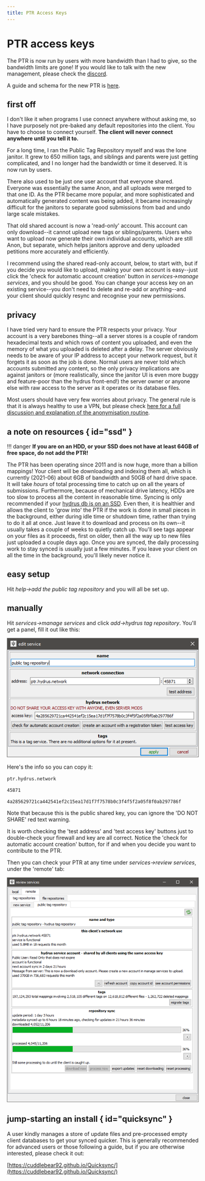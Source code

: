 ```yaml
---
title: PTR Access Keys
---
```


# PTR access keys

The PTR is now run by users with more bandwidth than I had to give, so the bandwidth limits are gone! If you would like to talk with the new management, please check the [discord](https://discord.gg/wPHPCUZ).

A guide and schema for the new PTR is [here](PTR.md).

## first off

I don't like it when programs I use connect anywhere without asking me, so I have purposely not pre-baked any default repositories into the client. You have to choose to connect yourself. **The client will never connect anywhere until you tell it to.**

For a long time, I ran the Public Tag Repository myself and was the lone janitor. It grew to 650 million tags, and siblings and parents were just getting complicated, and I no longer had the bandwidth or time it deserved. It is now run by users.

There also used to be just one user account that everyone shared. Everyone was essentially the same Anon, and all uploads were merged to that one ID. As the PTR became more popular, and more sophisticated and automatically generated content was being added, it became increasingly difficult for the janitors to separate good submissions from bad and undo large scale mistakes.

That old shared account is now a 'read-only' account. This account can only download--it cannot upload new tags or siblings/parents. Users who want to upload now generate their own individual accounts, which are still Anon, but separate, which helps janitors approve and deny uploaded petitions more accurately and efficiently.

I recommend using the shared read-only account, below, to start with, but if you decide you would like to upload, making your own account is easy--just click the 'check for automatic account creation' button in _services->manage services_, and you should be good. You can change your access key on an existing service--you don't need to delete and re-add or anything--and your client should quickly resync and recognise your new permissions.

## privacy

I have tried very hard to ensure the PTR respects your privacy. Your account is a very barebones thing--all a server stores is a couple of random hexadecimal texts and which rows of content you uploaded, and even the memory of what you uploaded is deleted after a delay. The server obviously needs to be aware of your IP address to accept your network request, but it forgets it as soon as the job is done. Normal users are never told which accounts submitted any content, so the only privacy implications are against janitors or (more realistically, since the janitor UI is even more buggy and feature-poor than the hydrus front-end!) the server owner or anyone else with raw access to the server as it operates or its database files.

Most users should have very few worries about privacy. The general rule is that it is always healthy to use a VPN, but please check [here for a full discussion and explanation of the anonymisation routine](privacy.md).

## a note on resources { id="ssd" }

!!! danger
	**If you are on an HDD, or your SSD does not have at least 64GB of free space, do not add the PTR!**

The PTR has been operating since 2011 and is now huge, more than a billion mappings! Your client will be downloading and indexing them all, which is currently (2021-06) about 6GB of bandwidth and 50GB of hard drive space. It will take _hours_ of total processing time to catch up on all the years of submissions. Furthermore, because of mechanical drive latency, HDDs are too slow to process all the content in reasonable time. Syncing is only recommended if your [hydrus db is on an SSD](database_migration.md). Even then, it is healthier and allows the client to 'grow into' the PTR if the work is done in small pieces in the background, either during idle time or shutdown time, rather than trying to do it all at once. Just leave it to download and process on its own--it usually takes a couple of weeks to quietly catch up. You'll see tags appear on your files as it proceeds, first on older, then all the way up to new files just uploaded a couple days ago. Once you are synced, the daily processing work to stay synced is usually just a few minutes. If you leave your client on all the time in the background, you'll likely never notice it.

## easy setup

Hit _help->add the public tag repository_ and you will all be set up.

## manually

Hit _services->manage services_ and click _add->hydrus tag repository_. You'll get a panel, fill it out like this:

![](images/edit_repos_public_tag_repo.png)

Here's the info so you can copy it:


``` title="address"
ptr.hydrus.network
```
``` title="port"
45871
```
``` title="access key"
4a285629721ca442541ef2c15ea17d1f7f7578b0c3f4f5f2a05f8f0ab297786f
```

Note that because this is the public shared key, you can ignore the '<span class="hydrus-warning">DO NOT SHARE</span>' red text warning.

It is worth checking the 'test address' and 'test access key' buttons just to double-check your firewall and key are all correct. Notice the 'check for automatic account creation' button, for if and when you decide you want to contribute to the PTR.

Then you can check your PTR at any time under _services->review services_, under the 'remote' tab:

![](images/review_repos_public_tag_repo.png)

## jump-starting an install { id="quicksync" }

A user kindly manages a store of update files and pre-processed empty client databases to get your synced quicker. This is generally recommended for advanced users or those following a guide, but if you are otherwise interested, please check it out:

[https://cuddlebear92.github.io/Quicksync/](https://cuddlebear92.github.io/Quicksync/)

